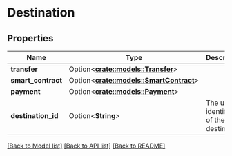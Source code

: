 # Destination

## Properties

Name | Type | Description | Notes
------------ | ------------- | ------------- | -------------
**transfer** | Option<[**crate::models::Transfer**](Transfer.md)> |  | [optional]
**smart_contract** | Option<[**crate::models::SmartContract**](SmartContract.md)> |  | [optional]
**payment** | Option<[**crate::models::Payment**](Payment.md)> |  | [optional]
**destination_id** | Option<**String**> | The unique identifiers of the destination | [optional]

[[Back to Model list]](../README.md#documentation-for-models) [[Back to API list]](../README.md#documentation-for-api-endpoints) [[Back to README]](../README.md)


